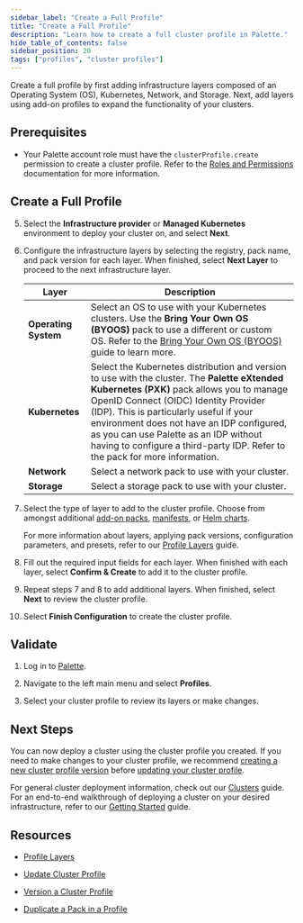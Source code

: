 ```yaml
---
sidebar_label: "Create a Full Profile"
title: "Create a Full Profile"
description: "Learn how to create a full cluster profile in Palette."
hide_table_of_contents: false
sidebar_position: 20
tags: ["profiles", "cluster profiles"]
---
```


Create a full profile by first adding infrastructure layers composed of an Operating System (OS), Kubernetes, Network,
and Storage. Next, add layers using add-on profiles to expand the functionality of your clusters.

## Prerequisites

- Your Palette account role must have the `clusterProfile.create` permission to create a cluster profile. Refer to the
  [Roles and Permissions](../../../user-management/palette-rbac/project-scope-roles-permissions.md#cluster-profile)
  documentation for more information.

## Create a Full Profile

<PartialsComponent category="profiles" name="create-profile-enablement" edition="Full" />

5. Select the **Infrastructure provider** or **Managed Kubernetes** environment to deploy your cluster on, and select
   **Next**.

   <!-- :::info

   Cluster profiles created from a Tech Preview cloud type are intended for clusters that a cloud provider deploys using
   Palette's generic framework built upon the open source Cluster API (CAPI) initiative.

   When creating a profile using a Tech Preview cloud type, you do not have to specify anything for the OS or Kubernetes
   layers. Out-of-the-box packs are provided for the network and storage profile layers.

   ::: -->

<!-- prettier-ignore-start -->

6. Configure the infrastructure layers by selecting the registry, pack name, and pack version for each layer. When
   finished, select **Next Layer** to proceed to the next infrastructure layer.



      | **Layer**            | **Description**                                                                                                                                                                                                                                                                                                                                                                                                                                |
      | -------------------- | ---------------------------------------------------------------------------------------------------------------------------------------------------------------------------------------------------------------------------------------------------------------------------------------------------------------------------------------------------------------------------------------------------------------------------------------------- |
      | **Operating System** | Select an OS to use with your Kubernetes clusters. Use the **Bring Your Own OS (BYOOS)** pack to use a different or custom OS. Refer to the [Bring Your Own OS (BYOOS)](../../../byoos/byoos.md) guide to learn more.                                                                                                                                                                                                                             |
      | **Kubernetes**       | Select the Kubernetes distribution and version to use with the cluster. The **Palette eXtended Kubernetes (PXK)** pack allows you to manage OpenID Connect (OIDC) Identity Provider (IDP). This is particularly useful if your environment does not have an IDP configured, as you can use Palette as an IDP without having to configure a third-party IDP. Refer to the <VersionedLink text="Palette eXtended Kubernetes (PXK)" url="/integrations/packs/?pack=kubernetes&tab=custom" /> pack for more information. |
      | **Network**          | Select a network pack to use with your cluster.                                                                                                                                                                                                                                                                                                                                                                                               |
      | **Storage**          | Select a storage pack to use with your cluster.                                                                                                                                                                                                                                                                                                                                                                                               |

<!-- prettier-ignore-end -->

7. Select the type of layer to add to the cluster profile. Choose from amongst additional
   [add-on packs](../create-cluster-profiles/create-addon-profile/create-pack-addon.md),
   [manifests](../create-cluster-profiles/create-addon-profile/create-manifest-addon.md), or
   [Helm charts](../create-cluster-profiles/create-addon-profile/create-helm-addon.md).

   For more information about layers, applying pack versions, configuration parameters, and presets, refer to our
   [Profile Layers](../cluster-profiles.md#profile-layers) guide.

8. Fill out the required input fields for each layer. When finished with each layer, select **Confirm & Create** to add
   it to the cluster profile.

<!-- ![A view of the manfiest create process and the YAML code in the text editior](/clusters_imported-clusters_attach-add-on-profile_manfest-view.webp) -->

9. Repeat steps 7 and 8 to add additional layers. When finished, select **Next** to review the cluster profile.

10. Select **Finish Configuration** to create the cluster profile.

<PartialsComponent category="profiles" name="create-profile-enablement" edition="Full" />

## Validate

1. Log in to [Palette](https://console.spectrocloud.com).

2. Navigate to the left main menu and select **Profiles**.

3. Select your cluster profile to review its layers or make changes.

## Next Steps

You can now deploy a cluster using the cluster profile you created. If you need to make changes to your cluster profile,
we recommend [creating a new cluster profile version](../modify-cluster-profiles/version-cluster-profile.md) before
[updating your cluster profile](../modify-cluster-profiles/update-cluster-profile.md).

For general cluster deployment information, check out our [Clusters](../../../clusters/clusters.md) guide. For an
end-to-end walkthrough of deploying a cluster on your desired infrastructure, refer to our
[Getting Started](../../../tutorials/getting-started/palette/palette.md) guide.

## Resources

- [Profile Layers](../cluster-profiles.md#profile-layers)

- [Update Cluster Profile](../modify-cluster-profiles/update-cluster-profile.md)

- [Version a Cluster Profile](../modify-cluster-profiles/version-cluster-profile.md)

- [Duplicate a Pack in a Profile](duplicate-pack-in-profile.md)
